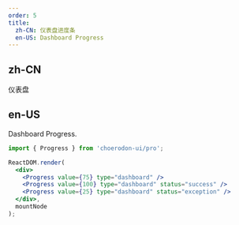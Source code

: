 ```yaml
---
order: 5
title:
  zh-CN: 仪表盘进度条
  en-US: Dashboard Progress
---
```


## zh-CN

仪表盘


## en-US

Dashboard Progress.


````jsx
import { Progress } from 'choerodon-ui/pro';

ReactDOM.render(
  <div>
    <Progress value={75} type="dashboard" />
    <Progress value={100} type="dashboard" status="success" />
    <Progress value={25} type="dashboard" status="exception" />
  </div>,
  mountNode
);

````
